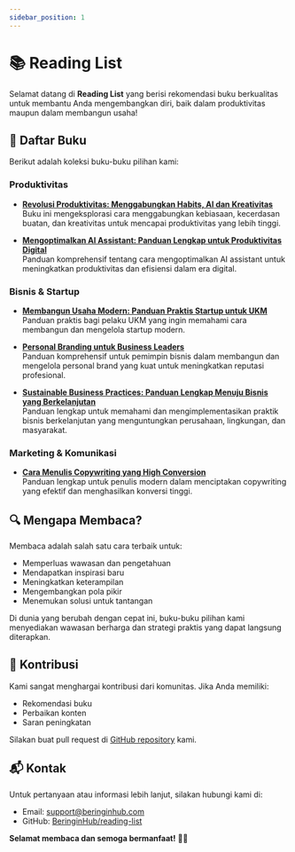 ```yaml
---
sidebar_position: 1
---
```


# 📚 Reading List

Selamat datang di **Reading List** yang berisi rekomendasi buku berkualitas untuk membantu Anda mengembangkan diri, baik dalam produktivitas maupun dalam membangun usaha!

## 📖 Daftar Buku

Berikut adalah koleksi buku-buku pilihan kami:

### Produktivitas

- [**Revolusi Produktivitas: Menggabungkan Habits, AI dan Kreativitas**](./revolusi-produktivitas/intro.md)  
  Buku ini mengeksplorasi cara menggabungkan kebiasaan, kecerdasan buatan, dan kreativitas untuk mencapai produktivitas yang lebih tinggi.

- [**Mengoptimalkan AI Assistant: Panduan Lengkap untuk Produktivitas Digital**](./mengoptimalkan-ai-assitant/intro.md)  
  Panduan komprehensif tentang cara mengoptimalkan AI assistant untuk meningkatkan produktivitas dan efisiensi dalam era digital.

### Bisnis & Startup

- [**Membangun Usaha Modern: Panduan Praktis Startup untuk UKM**](./membangun-usaha-modern/intro.md)  
  Panduan praktis bagi pelaku UKM yang ingin memahami cara membangun dan mengelola startup modern.

- [**Personal Branding untuk Business Leaders**](./personal-branding-business-leaders/intro.md)  
  Panduan komprehensif untuk pemimpin bisnis dalam membangun dan mengelola personal brand yang kuat untuk meningkatkan reputasi profesional.

- [**Sustainable Business Practices: Panduan Lengkap Menuju Bisnis yang Berkelanjutan**](./sustainability-business-practices/intro.md)  
  Panduan lengkap untuk memahami dan mengimplementasikan praktik bisnis berkelanjutan yang menguntungkan perusahaan, lingkungan, dan masyarakat.

### Marketing & Komunikasi

- [**Cara Menulis Copywriting yang High Conversion**](./belajar-copywriting/intro.md)  
  Panduan lengkap untuk penulis modern dalam menciptakan copywriting yang efektif dan menghasilkan konversi tinggi.

## 🔍 Mengapa Membaca?

Membaca adalah salah satu cara terbaik untuk:
- Memperluas wawasan dan pengetahuan
- Mendapatkan inspirasi baru
- Meningkatkan keterampilan
- Mengembangkan pola pikir
- Menemukan solusi untuk tantangan

Di dunia yang berubah dengan cepat ini, buku-buku pilihan kami menyediakan wawasan berharga dan strategi praktis yang dapat langsung diterapkan.

## 🚀 Kontribusi

Kami sangat menghargai kontribusi dari komunitas. Jika Anda memiliki:
- Rekomendasi buku
- Perbaikan konten
- Saran peningkatan

Silakan buat pull request di [GitHub repository](https://github.com/BeringinHub/reading-list) kami.

## 📬 Kontak

Untuk pertanyaan atau informasi lebih lanjut, silakan hubungi kami di:
- Email: [support@beringinhub.com](mailto:support@beringinhub.com)
- GitHub: [BeringinHub/reading-list](https://github.com/BeringinHub/reading-list)

**Selamat membaca dan semoga bermanfaat!** 📖✨ 